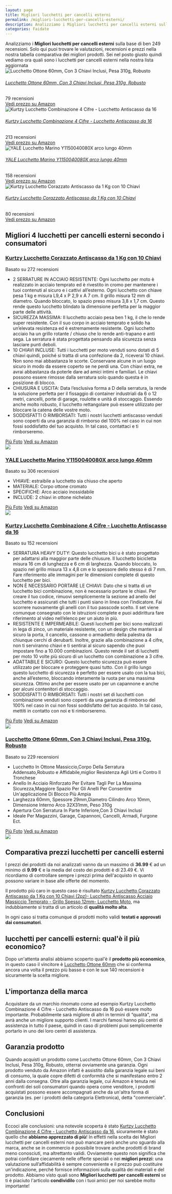 ```yaml
---
layout: page
title: Migliori lucchetti per cancelli esterni
permalink: /migliori-lucchetti-per-cancelli-esterni/
description: Analizziamo i Migliori lucchetti per cancelli esterni sulla base di ben 249 recensioni. Se cerchi lucchetti per cancelli esterni sei nel posto giusto quindi vediamo ora quali sono nella nostra lista aggiornata. Trova i tuoi prodotti preferiti grazie alle nostre ricerche di mercato.
categories: Faidate
---
```

<div class="init">Analizziamo i <b>Migliori lucchetti per cancelli esterni</b> sulla base di ben 249 recensioni. Solo qui puoi trovare le valutazioni, recensioni e prezzi nella nostra tabella comparativa dei migliori prodotti. 
        Sei nel posto giusto quindi vediamo ora quali sono i lucchetti per cancelli esterni nella nostra lista aggiornata</div> <div class="container mt-50 mb-50"> <div class="row d-flex justify-content-center "> <div class="col-md-10"> <div class="card card-body mt-3"> <div class="media align-items-center align-items-lg-start text-center text-lg-left flex-column flex-lg-row"> <div class="mr-2 mb-3 mb-lg-0"> <img class="card-image" src="https://m.media-amazon.com/images/I/51VOesYBU5L._AC_UL320_.jpg" alt="Lucchetto Ottone 60mm, Con 3 Chiavi Inclusi, Pesa 310g, Robusto"> </div> <div class="media-body"> <h6 class="media-title font-weight-semibold"> <a href="https://amzn.to/3wQ4Zdr" data-abc="true">Lucchetto Ottone 60mm, Con 3 Chiavi Inclusi, Pesa 310g, Robusto</a> </h6> <p class="mb-3"> </p> </div> <div class="mt-3 mt-lg-0 ml-lg-3 text-center review-block"> <div> <i class="fa fa-star"></i> <i class="fa fa-star"></i> <i class="fa fa-star"></i> <i class="fa fa-star"></i> </div> <div class="text-muted">79 recensioni</div> <a href="https://amzn.to/3wQ4Zdr" target='_blank' rel='noopener nofollow' class="btn btn-primary">Vedi prezzo su Amazon</a> </div> </div> </div> <div class="card card-body mt-3"> <div class="media align-items-center align-items-lg-start text-center text-lg-left flex-column flex-lg-row"> <div class="mr-2 mb-3 mb-lg-0"> <img class="card-image" src="https://m.media-amazon.com/images/I/61fcCGFwo0S._AC_UL320_.jpg" alt="Kurtzy Lucchetto Combinazione 4 Cifre - Lucchetto Antiscasso da 16"> </div> <div class="media-body"> <h6 class="media-title font-weight-semibold"> <a href="https://amzn.to/3wMXJ1E" data-abc="true">Kurtzy Lucchetto Combinazione 4 Cifre - Lucchetto Antiscasso da 16</a> </h6> <p class="mb-3"> </p> </div> <div class="mt-3 mt-lg-0 ml-lg-3 text-center review-block"> <div> <i class="fa fa-star"></i> <i class="fa fa-star"></i> <i class="fa fa-star"></i> <i class="fa fa-star"></i> </div> <div class="text-muted">213 recensioni</div> <a href="https://amzn.to/3wMXJ1E" target='_blank' rel='noopener nofollow' class="btn btn-primary">Vedi prezzo su Amazon</a> </div> </div> </div> <div class="card card-body mt-3"> <div class="media align-items-center align-items-lg-start text-center text-lg-left flex-column flex-lg-row"> <div class="mr-2 mb-3 mb-lg-0"> <img class="card-image" src="https://m.media-amazon.com/images/I/81jNdwsqHjL._AC_UL320_.jpg" alt="YALE Lucchetto Marino Y1150040080X arco lungo 40mm"> </div> <div class="media-body"> <h6 class="media-title font-weight-semibold"> <a href="https://amzn.to/3GmHX0P" data-abc="true">YALE Lucchetto Marino Y1150040080X arco lungo 40mm</a> </h6> <p class="mb-3"> </p> </div> <div class="mt-3 mt-lg-0 ml-lg-3 text-center review-block"> <div> <i class="fa fa-star"></i> <i class="fa fa-star"></i> <i class="fa fa-star"></i> <i class="fa fa-star"></i> </div> <div class="text-muted">158 recensioni</div> <a href="https://amzn.to/3GmHX0P" target='_blank' rel='noopener nofollow' class="btn btn-primary">Vedi prezzo su Amazon</a> </div> </div> </div> <div class="card card-body mt-3"> <div class="media align-items-center align-items-lg-start text-center text-lg-left flex-column flex-lg-row"> <div class="mr-2 mb-3 mb-lg-0"> <img class="card-image" src="https://m.media-amazon.com/images/I/812aOd2ppLL._AC_UL320_.jpg" alt="Kurtzy Lucchetto Corazzato Antiscasso da 1 Kg con 10 Chiavi"> </div> <div class="media-body"> <h6 class="media-title font-weight-semibold"> <a href="https://amzn.to/3wMxzvX" data-abc="true">Kurtzy Lucchetto Corazzato Antiscasso da 1 Kg con 10 Chiavi</a> </h6> <p class="mb-3"> </p> </div> <div class="mt-3 mt-lg-0 ml-lg-3 text-center review-block"> <div> <i class="fa fa-star"></i> <i class="fa fa-star"></i> <i class="fa fa-star"></i> <i class="fa fa-star"></i> </div> <div class="text-muted">80 recensioni</div> <a href="https://amzn.to/3wMxzvX" target='_blank' rel='noopener nofollow' class="btn btn-primary">Vedi prezzo su Amazon</a> </div> </div> </div> </div> </div> </div>  <div class="container py-4 my-4 mx-auto d-flex flex-column"> <h2>Migliori 4 lucchetti per cancelli esterni secondo i consumatori</h2> <div class="row d-flex justify-content-center"> <div class="col-md-10"> <div class="card card-body mt-3"> <div class="header"> <div class="row r1"> <div class="col-md-9 abc"> <h3><a href="https://amzn.to/3wMxzvX" target='_blank' rel='noopener nofollow'>Kurtzy Lucchetto Corazzato Antiscasso da 1 Kg con 10 Chiavi</a></h3> </div> <div class="col-md-3 text-right pqr"><i class="fa fa-star"></i><i class="fa fa-star"></i><i class="fa fa-star"></i><i class="fa fa-star"></i><i class="fa fa-star"></i></div> <p class="text-right para">Basato su 272 recensioni</p> </div> </div> <div class="container-body mt-4"> <div class="row r3"> <div class="col-md-5 p-0 klo"> <div class="row"> <div class="col ul-feature"> <ul class='a-unordered-list a-vertical a-spacing-mini'> <li><span class='a-list-item'> 2 SERRATURE IN ACCIAIO RESISTENTE: Ogni lucchetto per moto è realizzato in acciaio temprato ed è rivestito in cromo per mantenere i tuoi contenuti al sicuro e i cattivi all’esterno. Ogni lucchetto con chiave pesa 1 kg e misura L9,4 x P 2,9 x A 7 cm. Il grillo misura 12 mm di diametro. Quando bloccato, lo spazio preso misura 3,8 x 1,7 cm. Questo rende questo lucchetto blindato la dimensione perfetta per la maggior parte delle attività. </span></li> <li><span class='a-list-item'> SICUREZZA MASSIMA: Il lucchetto acciaio pesa ben 1 kg, il che lo rende super resistente. Con il suo corpo in acciaio temprato e solido ha un’elevata resistenza ed è estremamente resistente. Ogni lucchetto acciaio ha un grillo rotante / chiuso che lo rende anti-trapano e anti sega. La serratura è stata progettata pensando alla sicurezza senza lasciare punti deboli. </span></li> <li><span class='a-list-item'> 10 CHIAVI INCLUSE: Tutti i lucchetti per moto venduti sono dotati di 5 chiavi quindi, poiché si tratta di una confezione da 2, riceverai 10 chiavi. Non sono mai abbastanza le scorte. Conservane alcune in un luogo sicuro in modo da essere coperto se ne perdi una. Con chiavi extra, ne avrai abbastanza da poterle dare ad amici intimi e familiari. Le chiavi possono essere rimosse dalla serratura solo quando questa è in posizione di blocco. </span></li> <li><span class='a-list-item'> CHIUSURA E USCITA: Data l’esclusiva forma a D della serratura, la rende la soluzione perfetta per il fissaggio di container industriali da 6 o 12 metri, cancelli, porte di garage, roulotte e unità di stoccaggio. Essendo anche molto robusto, il lucchetto rettangolare può essere utilizzato per bloccare la catena delle vostre moto. </span></li> <li><span class='a-list-item'> SODDISFATTI O RIMBORSATI: Tutti i nostri lucchetti antiscasso venduti sono coperti da una garanzia di rimborso del 100% nel caso in cui non fossi soddisfatto del tuo acquisto. In tal caso, contattaci e ti rimborseremo. </span></li> </ul> </div> </div> <div class="row"> <div class="col text-center"> <a href="https://amzn.to/3wMxzvX" target='_blank' rel='noopener nofollow' class="btn btn-secondary btn-piu-foto">Più Foto</a> <a href="https://amzn.to/3wMxzvX" target='_blank' rel='noopener nofollow' class="btn btn-primary btn-vedi-su-amazon">Vedi su Amazon</a> </div> </div> </div> <div class="col-md-7 img-detail"> <img src="https://m.media-amazon.com/images/I/812aOd2ppLL._AC_UL320_.jpg"> </div> </div> </div> </div> </div> </div> <div class="row d-flex justify-content-center"> <div class="col-md-10"> <div class="card card-body mt-3"> <div class="header"> <div class="row r1"> <div class="col-md-9 abc"> <h3><a href="https://amzn.to/3GmHX0P" target='_blank' rel='noopener nofollow'>YALE Lucchetto Marino Y1150040080X arco lungo 40mm</a></h3> </div> <div class="col-md-3 text-right pqr"><i class="fa fa-star"></i><i class="fa fa-star"></i><i class="fa fa-star"></i><i class="fa fa-star"></i><i class="fa fa-star"></i></div> <p class="text-right para">Basato su 306 recensioni</p> </div> </div> <div class="container-body mt-4"> <div class="row r3"> <div class="col-md-5 p-0 klo"> <div class="row"> <div class="col ul-feature"> <ul class='a-unordered-list a-vertical a-spacing-mini'> <li><span class='a-list-item'> VHIAVE: estraibile a lucchetto sia chiuso che aperto </span></li> <li><span class='a-list-item'> MATERIALE: Corpo ottone cromato </span></li> <li><span class='a-list-item'> SPECIFICHE: Arco acciaio inossidabile </span></li> <li><span class='a-list-item'> INCLUDE: 2 chiavi in ottone nichelato </span></li> </ul> </div> </div> <div class="row"> <div class="col text-center"> <a href="https://amzn.to/3GmHX0P" target='_blank' rel='noopener nofollow' class="btn btn-secondary btn-piu-foto">Più Foto</a> <a href="https://amzn.to/3GmHX0P" target='_blank' rel='noopener nofollow' class="btn btn-primary btn-vedi-su-amazon">Vedi su Amazon</a> </div> </div> </div> <div class="col-md-7 img-detail"> <img src="https://m.media-amazon.com/images/I/81jNdwsqHjL._AC_UL320_.jpg"> </div> </div> </div> </div> </div> </div> <div class="row d-flex justify-content-center"> <div class="col-md-10"> <div class="card card-body mt-3"> <div class="header"> <div class="row r1"> <div class="col-md-9 abc"> <h3><a href="https://amzn.to/3wMXJ1E" target='_blank' rel='noopener nofollow'>Kurtzy Lucchetto Combinazione 4 Cifre - Lucchetto Antiscasso da 16</a></h3> </div> <div class="col-md-3 text-right pqr"><i class="fa fa-star"></i><i class="fa fa-star"></i><i class="fa fa-star"></i><i class="fa fa-star"></i><i class="fa fa-star"></i></div> <p class="text-right para">Basato su 152 recensioni</p> </div> </div> <div class="container-body mt-4"> <div class="row r3"> <div class="col-md-5 p-0 klo"> <div class="row"> <div class="col ul-feature"> <ul class='a-unordered-list a-vertical a-spacing-mini'> <li><span class='a-list-item'> SERRATURA HEAVY DUTY: Questo lucchetto bici u è stato progettato per adattarsi alla maggior parte delle chiusure. Il lucchetto bicicletta misura 16 cm di lunghezza e 6 cm di larghezza. Quando bloccato, lo spazio nel grillo misura 13 x 4,8 cm e lo spessore dello stesso è di 7 mm. Fare riferimento alle immagini per le dimensioni complete di questo lucchetto per bici. </span></li> <li><span class='a-list-item'> NON È NECESSARIO PORTARE LE CHIAVI: Dato che si tratta di un lucchetto bici combinazione, non è necessario portare le chiavi. Per creare il tuo codice, rimuovi semplicemente la sezione ad anello del lucchetto e assicurati che tutti i punti siano in linea con l’indicatore. Fai scorrere nuovamente gli anelli con il tuo passcode scelto. Il set viene comunque consegnato con le istruzioni complete e puoi addirittura fare riferimento al video nell’elenco per un aiuto in più. </span></li> <li><span class='a-list-item'> RESISTENTE E IMPERMEABILE: Questi lucchetti per bici sono realizzati in lega di zinco, un materiale resistente, con un design che manterrà al sicuro la porta, il cancello, cassone o armadietto della palestra da chiunque cerchi di derubarti. Inoltre, grazie alla combinazione a 4 cifre, non ti serviranno chiavi e ti sentirai al sicuro sapendo che puoi impostare fino a 10.000 combinazioni. Questo rende il set di lucchetti per moto 10 volte più sicuro di un lucchetto con combinazione a 3 cifre. </span></li> <li><span class='a-list-item'> ADATTABILE E SICURO: Questo lucchetto sicurezza può essere utilizzato per bloccare e proteggere quasi tutto. Con il grillo lungo questo lucchetto di sicurezza è perfetto per essere usato con la tua bici, anche all’esterno, bloccando interamente la ruota per una massima sicurezza. Ottimo anche per essere usato per un capannone e anche per alcuni contenitori di stoccaggio. </span></li> <li><span class='a-list-item'> SODDISFATTI O RIMBORSATI: Tutti i nostri set di lucchetti con combinazione venduti sono coperti da una garanzia di rimborso del 100% nel caso in cui non fossi soddisfatto del tuo acquisto. In tal caso, mettiti in contatto con noi e ti rimborseremo. </span></li> </ul> </div> </div> <div class="row"> <div class="col text-center"> <a href="https://amzn.to/3wMXJ1E" target='_blank' rel='noopener nofollow' class="btn btn-secondary btn-piu-foto">Più Foto</a> <a href="https://amzn.to/3wMXJ1E" target='_blank' rel='noopener nofollow' class="btn btn-primary btn-vedi-su-amazon">Vedi su Amazon</a> </div> </div> </div> <div class="col-md-7 img-detail"> <img src="https://m.media-amazon.com/images/I/61fcCGFwo0S._AC_UL320_.jpg"> </div> </div> </div> </div> </div> </div> <div class="row d-flex justify-content-center"> <div class="col-md-10"> <div class="card card-body mt-3"> <div class="header"> <div class="row r1"> <div class="col-md-9 abc"> <h3><a href="https://amzn.to/3wQ4Zdr" target='_blank' rel='noopener nofollow'>Lucchetto Ottone 60mm, Con 3 Chiavi Inclusi, Pesa 310g, Robusto</a></h3> </div> <div class="col-md-3 text-right pqr"><i class="fa fa-star"></i><i class="fa fa-star"></i><i class="fa fa-star"></i><i class="fa fa-star"></i><i class="fa fa-star"></i></div> <p class="text-right para">Basato su 229 recensioni</p> </div> </div> <div class="container-body mt-4"> <div class="row r3"> <div class="col-md-5 p-0 klo"> <div class="row"> <div class="col ul-feature"> <ul class='a-unordered-list a-vertical a-spacing-mini'> <li><span class='a-list-item'> Lucchetto In Ottone Massiccio,Corpo Della Serratura Addensato,Robusto e Affidabile,miglior Resistenza Agli Urti e Contro Il Tronchese </span></li> <li><span class='a-list-item'> Anello In Acciaio Rinforzato Per Evitare Tagli Per La Massima Sicurezza,Maggiore Spazio Per Gli Anelli Per Consentire Un'applicazione Di Blocco Più Ampia </span></li> <li><span class='a-list-item'> Larghezza 60mm, Spessore 29mm,Diametro Cilindro Arco 10mm, Dimensione Interno Arco 32X31mm, Peso 310g </span></li> <li><span class='a-list-item'> Apertura Con Serratura In Parte Inferiore,Con 3 Chiavi Inclusi </span></li> <li><span class='a-list-item'> Ideale Per Magazzini, Garage, Capannoni, Cancelli, Armadi, Furgone Ect. </span></li> </ul> </div> </div> <div class="row"> <div class="col text-center"> <a href="https://amzn.to/3wQ4Zdr" target='_blank' rel='noopener nofollow' class="btn btn-secondary btn-piu-foto">Più Foto</a> <a href="https://amzn.to/3wQ4Zdr" target='_blank' rel='noopener nofollow' class="btn btn-primary btn-vedi-su-amazon">Vedi su Amazon</a> </div> </div> </div> <div class="col-md-7 img-detail"> <img src="https://m.media-amazon.com/images/I/51VOesYBU5L._AC_UL320_.jpg"> </div> </div> </div> </div> </div> </div> </div> <div class="price-table">
                <h2>Comparativa prezzi lucchetti per cancelli esterni</h2>
                <div><p>I prezzi dei prodotti da noi analizzati vanno da un massimo di <b>36.99</b> € ad un minimo di <b>9.99</b> € e la media del costo dei prodotti è di 23.49 €. Vi ricordiamo di controllare sempre i prezzi prima dell'acquisto in quanto possono variare in base alle offerte del momento.</p>
                <p>Il prodotto più caro in questo caso è risultato <a href="https://amzn.to/3wMxzvX" target="_blank" rel="noopener nofollow">Kurtzy Lucchetto Corazzato Antiscasso da 1 Kg con 10 Chiavi (2pz)- Lucchetto Antiscasso Acciaio Massiccio Temprato - Grillo Spesso 12mm- Lucchetto Moto</a>, ma indubbiamente si tratta di un articolo di <b>qualità molto alta</b>.</p>
                <p>In ogni caso si tratta comunque di prodotti molto validi <b>testati e approvati dai consumatori</b>.</p></div>
            </div><div class="price-table-low"><h2>lucchetti per cancelli esterni: qual'è il più economico?</h2><div><p>Dopo un'attenta analisi abbiamo scoperto qual'è il <b>prodotto più economico</b>, in questo caso il vincitore è <a href="https://amzn.to/3wQ4Zdr" target="_blank" rel="noopener nofollow">Lucchetto Ottone 60mm</a> che si conferma ancora una volta il prezzo più basso e con le sue 140 recensioni è sicuramente la scelta migliore. </p></div></div><h2>L'importanza della marca</h2>
<div>Acquistare da un marchio rinomato come ad esempio Kurtzy Lucchetto Combinazione 4 Cifre - Lucchetto Antiscasso da 16 può essere molto importante. 
    Probabilmente sarà migliore di altri in termini di “qualità", ma avrà anche un migliore supporto clienti. 
    I marchi famosi hanno più centri di assistenza in tutto il paese, quindi in caso 
    di problemi puoi semplicemente portarlo in uno dei loro centri di assistenza.
</div>
<h2>Garanzia prodotto</h2>
<div>Quando acquisti un prodotto come Lucchetto Ottone 60mm, Con 3 Chiavi Inclusi, Pesa 310g, Robusto, otterrai ovviamente una garanzia. 
Ogni prodotto venduto da Amazon infatti è assistito dalla garanzia legale sui beni di consumo, 
la quale copre difetti di conformità che si manifestano entro 2 anni dalla consegna.
Oltre alla garanzia legale, cui Amazon è tenuta nei confronti dei soli consumatori quando opera come venditore, 
i prodotti acquistati possono essere accompagnati anche da un'altra forma di garanzia 
(es. per i prodotti della categoria Elettronica), detta "commerciale".
</div><h2>Conclusioni</h2><div>
        Eccoci alle conclusioni: una notevole scoperta è stato <a href="https://amzn.to/3wMXJ1E" target="_blank" rel="noopener nofollow">Kurtzy Lucchetto Combinazione 4 Cifre - Lucchetto Antiscasso da 16</a>, sicuramente è stato quello che <b>abbiamo apprezzato di più</b>!      
        In effetti nella scelta dei Migliori lucchetti per cancelli esterni non può mancare però anche uno sguardo alla marca, anche se in commercio è possibile trovare anche prodotti di brand meno conosciuti, ma altrettanto validi.
        Ovviamente questo non significa che potrai confidare ciecamente nelle offerte speciali o nei <b>migliori prezzi</b>: una valutazione sull’affidabilità è sempre conveniente e il prezzo può costituire un'indicazione, perché fornisce informazioni sulla qualità dei materiali e del prodotto.
        Abbiamo visto quali sono <b>Migliori lucchetti per cancelli esterni</b> se ti è piaciuto l'articolo <b>condividilo</b> con i tuoi amici per noi sarebbe molto importante!
      </div>